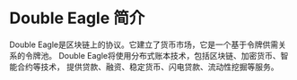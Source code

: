 # Double Eagle 简介



Double Eagle是区块链上的协议。它建立了货币市场，它是一个基于令牌供需关系的令牌池。
Double Eagle将使用分布式账本技术，包括区块链、加密货币、智能合约等技术，
提供贷款、融资、稳定货币、闪电贷款、流动性挖掘等服务。
